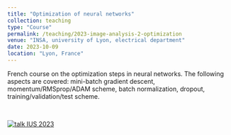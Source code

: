 ```yaml
---
title: "Optimization of neural networks"
collection: teaching
type: "Course"
permalink: /teaching/2023-image-analysis-2-optimization
venue: "INSA, university of Lyon, electrical department"
date: 2023-10-09
location: "Lyon, France"
---
```


French course on the optimization steps in neural networks. The following aspects are covered: mini-batch gradient descent, momentum/RMSprop/ADAM scheme, batch normalization, dropout, training/validation/test scheme.

<br>

[![talk IUS 2023](https://olivier-bernard-creatis.github.io//images//teaching_optimization_2023.png)](https://olivier-bernard-creatis.github.io//files//teaching_optimization_2023.pdf)





